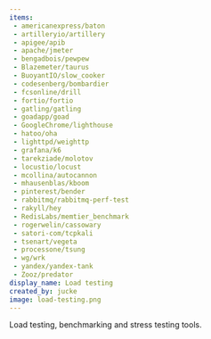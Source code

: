 ```yaml
---
items:
 - americanexpress/baton
 - artilleryio/artillery
 - apigee/apib
 - apache/jmeter
 - bengadbois/pewpew
 - Blazemeter/taurus
 - BuoyantIO/slow_cooker
 - codesenberg/bombardier
 - fcsonline/drill
 - fortio/fortio
 - gatling/gatling
 - goadapp/goad
 - GoogleChrome/lighthouse
 - hatoo/oha
 - lighttpd/weighttp
 - grafana/k6
 - tarekziade/molotov
 - locustio/locust
 - mcollina/autocannon
 - mhausenblas/kboom
 - pinterest/bender
 - rabbitmq/rabbitmq-perf-test
 - rakyll/hey
 - RedisLabs/memtier_benchmark
 - rogerwelin/cassowary
 - satori-com/tcpkali
 - tsenart/vegeta
 - processone/tsung
 - wg/wrk
 - yandex/yandex-tank
 - Zooz/predator
display_name: Load testing
created_by: jucke
image: load-testing.png
---
```

Load testing, benchmarking and stress testing tools.
